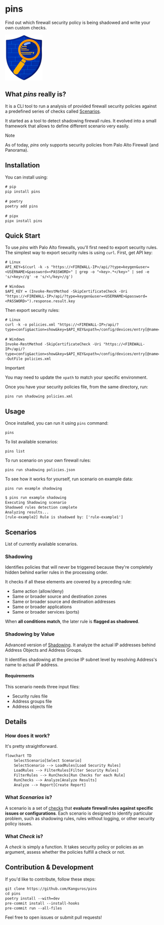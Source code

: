 # pins

Find out which firewall security policy is being shadowed and write
your own custom checks.

![logo.png](logo.png)

## What _pins_ really is?

It is a CLI tool to run a analysis of provided firewall security
policies against a predefined series of checks
called [Scenarios](#scenarios).

It started as a tool to detect shadowing firewall rules. It evolved
into a small framework that allows to define different scenario very
easily.

> [!NOTE]
> As of today, _pins_ only supports security policies
> from Palo Alto Firewall (and Panorama).

## Installation

You can install using:

```shell
# pip
pip install pins

# poetry
poetry add pins

# pipx
pipx install pins
```

## Quick Start

To use _pins_ with Palo Alto firewalls, you'll first
need to export security rules. The simplest way to export security
rules is using `curl`. First, get API key:

```shell
# Linux
API_KEY=$(curl -k -s "https://<FIREWALL-IP>/api/?type=keygen&user=<USERNAME>&password=<PASSWORD>" | grep -o "<key>.*</key>" | sed -e 's/<key>//g' -e 's/<\/key>//g')

# Windows
$API_KEY = (Invoke-RestMethod -SkipCertificateCheck -Uri "https://<FIREWALL-IP>/api/?type=keygen&user=<USERNAME>&password=<PASSWORD>").response.result.key
```

Then export security rules:

```shell
# Linux
curl -k -o policies.xml "https://<FIREWALL-IP>/api/?type=config&action=show&key=$API_KEY&xpath=/config/devices/entry[@name='localhost.localdomain']/vsys/entry[@name='vsys1']/rulebase/security"

# Windows
Invoke-RestMethod -SkipCertificateCheck -Uri "https://<FIREWALL-IP>/api/?type=config&action=show&key=$API_KEY&xpath=/config/devices/entry[@name='localhost.localdomain']/vsys/entry[@name='vsys1']/rulebase/security" -OutFile policies.xml
```

> [!IMPORTANT]
> You may need to update the `xpath` to match your specific
> environment.

Once you have your security policies file, from the same directory,
run:

```shell
pins run shadowing policies.xml
```

## Usage

Once installed, you can run it using `pins` command:

```shell
pins
```

To list available scenarios:

```shell
pins list
```

To run scenario on your own firewall rules:

```shell
pins run shadowing policies.json
```

To see how it works for yourself, run scenario on example data:

```shell
pins run example shadowing
```

```shell
$ pins run example shadowing
Executing Shadowing scenario
Shadowed rules detection complete
Analyzing results...
[rule-example2] Rule is shadowed by: ['rule-example1']

```

## Scenarios

List of currently available scenarios.

### Shadowing

Identifies policies that will never be triggered because they're
completely hidden behind earlier rules in the processing order.

It checks if all these elements are covered by a preceding rule:

- Same action (allow/deny)
- Same or broader source and destination zones
- Same or broader source and destination addresses
- Same or broader applications
- Same or broader services (ports)

When **all conditions match**, the later rule is **flagged as
shadowed**.

### Shadowing by Value

Advanced version of [Shadowing](#shadowing). It analyze the
actual IP addresses behind Address Objects and Address Groups.

It identifies shadowing at the precise IP subnet level by resolving Address's
name to actual IP address.

#### Requirements

This scenario needs three input files:

- Security rules file
- Address groups file
- Address objects file

## Details

### How does it work?

It's pretty straightforward.

```mermaid
flowchart TD
    SelectScenario[Select Scenario]
    SelectScenario --> LoadRules[Load Security Rules]
    LoadRules --> FilterRules[Filter Security Rules]
    FilterRules --> RunChecks[Run Checks for each Rule]
    RunChecks --> Analyze[Analyze Results]
    Analyze --> Report[Create Report]
```

### What _Scenarios_ is?

A scenario is a set of [checks](#what-_check_-is) that **evaluate firewall rules
against specific issues or configurations**. Each scenario is
designed to identify particular problem, such as shadowing rules, rules without
logging, or other security policy issues.

### What _Check_ is?

A _check_ is simply a function. It takes security policy or policies
as an argument, assess whether the policies fulfill a check or not.

## Contribution & Development

If you'd like to contribute, follow these steps:

```shell
git clone https://github.com/Kanguros/pins
cd pins
poetry install --with=dev
pre-commit install --install-hooks
pre-commit run --all-files
```

Feel free to open issues or submit pull requests!

